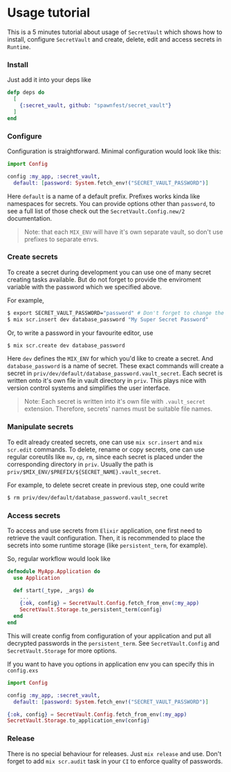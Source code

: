 # Usage tutorial

This is a 5 minutes tutorial about usage of `SecretVault` which shows how to install, configure `SecretVault` and create,
delete, edit and access secrets in `Runtime`.

### Install

Just add it into your deps like
```elixir
defp deps do
  [
    {:secret_vault, github: "spawnfest/secret_vault"}
  ]
end
```

### Configure

Configuration is straightforward. Minimal configuration would look like this:
```elixir
import Config

config :my_app, :secret_vault,
  default: [password: System.fetch_env!("SECRET_VAULT_PASSWORD")]
```

Here `default` is a name of a default prefix. Prefixes works kinda like namespaces for secrets. You can
provide options other than `password`, to see a full list of those check out the `SecretVault.Config.new/2` documentation.

> Note:
> that each `MIX_ENV` will have it's own separate vault, so don't use prefixes to separate envs.

### Create secrets

To create a secret during development you can use one of many secret creating tasks available.
But do not forget to provide the enviroment variable with the password which we specified above.

For example,
```sh
$ export SECRET_VAULT_PASSWORD="password" # Don't forget to change the password value
$ mix scr.insert dev database_password "My Super Secret Password"
```

Or, to write a password in your favourite editor, use
```sh
$ mix scr.create dev database_password
```

Here `dev` defines the `MIX_ENV` for which you'd like to create a secret. And `database_password` is a name of secret.
These exact commands will create a secret in `priv/dev/default/database_password.vault_secret`. Each secret is written onto it's own
file in vault directory in `priv`. This plays nice with version control systems and simplifies the user interface.

> Note:
> Each secret is written into it's own file with `.vault_secret` extension. Therefore, secrets' names must be suitable file names.

### Manipulate secrets

To edit already created secrets, one can use `mix scr.insert` and `mix scr.edit` commands. To delete, rename or copy secrets, one
can use regular coreutils like `mv`, `cp`, `rm`, since each secret is placed under the corresponding directory in `priv`. Usually
the path is `priv/$MIX_ENV/$PREFIX/${SECRET_NAME}.vault_secret`.

For example, to delete secret create in previous step, one could write
```sh
$ rm priv/dev/default/database_password.vault_secret
```

### Access secrets

To access and use secrets from `Elixir` application, one first need to retrieve the vault configuration. Then, it is recommended
to place the secrets into some runtime storage (like `persistent_term`, for example).

So, regular workflow would look like
```elixir
defmodule MyApp.Application do
  use Application

  def start(_type, _args) do
    ...
    {:ok, config} = SecretVault.Config.fetch_from_env(:my_app)
    SecretVault.Storage.to_persistent_term(config)
  end
end
```

This will create config from configuration of your application and put all decrypted passwords in the `persistent_term`.
See `SecretVault.Config` and `SecretVault.Storage` for more options.

If you want to have you options in application env you can specify this in `config.exs`

```elixir
import Config

config :my_app, :secret_vault,
  default: [password: System.fetch_env!("SECRET_VAULT_PASSWORD")]

{:ok, config} = SecretVault.Config.fetch_from_env(:my_app)
SecretVault.Storage.to_application_env(config)
```

### Release

There is no special behaviour for releases. Just `mix release` and use.
Don't forget to add `mix scr.audit` task in your `CI` to enforce quality of passwords.
